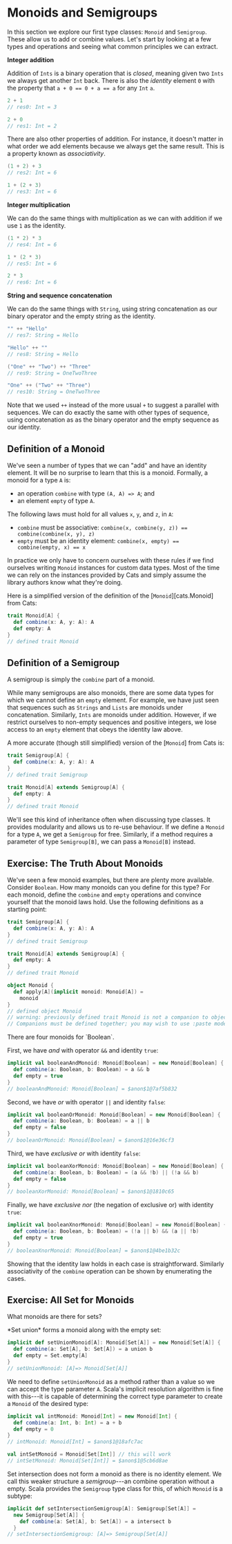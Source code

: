 # Monoids and Semigroups

In this section we explore our first type classes: `Monoid` and `Semigroup`.
These allow us to add or combine values.
Let's start by looking at a few types and operations
and seeing what common principles we can extract.

**Integer addition**

Addition of `Ints` is a binary operation that is *closed*,
meaning given two `Ints` we always get another `Int` back.
There is also the *identity* element `0` with the property
that `a + 0 == 0 + a == a` for any `Int` `a`.

```scala
2 + 1
// res0: Int = 3

2 + 0
// res1: Int = 2
```

There are also other properties of addition.
For instance, it doesn't matter in what order we add elements
because we always get the same result.
This is a property known as *associativity*.

```scala
(1 + 2) + 3
// res2: Int = 6

1 + (2 + 3)
// res3: Int = 6
```

**Integer multiplication**

We can do the same things with multiplication as we can with addition
if we use `1` as the identity.

```scala
(1 * 2) * 3
// res4: Int = 6

1 * (2 * 3)
// res5: Int = 6

2 * 3
// res6: Int = 6
```

**String and sequence concatenation**

We can do the same things with `String`,
using string concatenation as our binary operator
and the empty string as the identity.

```scala
"" ++ "Hello"
// res7: String = Hello

"Hello" ++ ""
// res8: String = Hello

("One" ++ "Two") ++ "Three"
// res9: String = OneTwoThree

"One" ++ ("Two" ++ "Three")
// res10: String = OneTwoThree
```

Note that we used `++` instead of the more usual `+`
to suggest a parallel with sequences.
We can do exactly the same with other types of sequence,
using concatenation as as the binary operator
and the empty sequence as our identity.

## Definition of a Monoid

We've seen a number of types that we can "add" and have an identity element.
It will be no surprise to learn that this is a monoid.
Formally, a monoid for a type `A` is:

- an operation `combine` with type `(A, A) => A`; and
- an element `empty` of type `A`.

The following laws must hold for all values `x`, `y`, and `z`, in `A`:

- `combine` must be associative: `combine(x, combine(y, z)) == combine(combine(x, y), z)`
- `empty` must be an identity element: `combine(x, empty) == combine(empty, x) == x`

In practice we only have to concern ourselves with these rules
if we find ourselves writing `Monoid` instances for custom data types.
Most of the time we can rely on the instances provided by Cats
and simply assume the library authors know what they're doing.

Here is a simplified version of the definition of the [`Monoid`][cats.Monoid] from Cats:

```scala
trait Monoid[A] {
  def combine(x: A, y: A): A
  def empty: A
}
// defined trait Monoid
```

## Definition of a Semigroup

A semigroup is simply the `combine` part of a monoid.

While many semigroups are also monoids,
there are some data types for which we cannot define an `empty` element.
For example, we have just seen that sequences
such as `Strings` and `Lists` are monoids under concatenation.
Similarly, `Ints` are monoids under addition.
However, if we restrict ourselves to non-empty sequences and positive integers,
we lose access to an `empty` element that obeys the identity law above.

A more accurate (though still simplified) version of the [`Monoid`] from Cats is:

```scala
trait Semigroup[A] {
  def combine(x: A, y: A): A
}
// defined trait Semigroup

trait Monoid[A] extends Semigroup[A] {
  def empty: A
}
// defined trait Monoid
```

We'll see this kind of inheritance often when discussing type classes.
It provides modularity and allows us to re-use behaviour.
If we define a `Monoid` for a type `A`, we get a `Semigroup` for free.
Similarly, if a method requires a parameter of type `Semigroup[B]`,
we can pass a `Monoid[B]` instead.

## Exercise: The Truth About Monoids

We've seen a few monoid examples, but there are plenty more available.
Consider `Boolean`. How many monoids can you define for this type?
For each monoid, define  the `combine` and `empty` operations
and convince yourself that the monoid laws hold.
Use the following definitions as a starting point:

```scala
trait Semigroup[A] {
  def combine(x: A, y: A): A
}
// defined trait Semigroup

trait Monoid[A] extends Semigroup[A] {
  def empty: A
}
// defined trait Monoid

object Monoid {
  def apply[A](implicit monoid: Monoid[A]) =
    monoid
}
// defined object Monoid
// warning: previously defined trait Monoid is not a companion to object Monoid.
// Companions must be defined together; you may wish to use :paste mode for this.
```

<div class="solution">
There are four monoids for `Boolean`.

First, we have *and* with operator `&&` and identity `true`:

```scala
implicit val booleanAndMonoid: Monoid[Boolean] = new Monoid[Boolean] {
  def combine(a: Boolean, b: Boolean) = a && b
  def empty = true
}
// booleanAndMonoid: Monoid[Boolean] = $anon$1@7af5b832
```

Second, we have *or* with operator `||` and identity `false`:

```scala
implicit val booleanOrMonoid: Monoid[Boolean] = new Monoid[Boolean] {
  def combine(a: Boolean, b: Boolean) = a || b
  def empty = false
}
// booleanOrMonoid: Monoid[Boolean] = $anon$1@16e36cf3
```

Third, we have *exclusive or* with identity `false`:

```scala
implicit val booleanXorMonoid: Monoid[Boolean] = new Monoid[Boolean] {
  def combine(a: Boolean, b: Boolean) = (a && !b) || (!a && b)
  def empty = false
}
// booleanXorMonoid: Monoid[Boolean] = $anon$1@1810c65
```

Finally, we have *exclusive nor* (the negation of exclusive or) with identity `true`:

```scala
implicit val booleanXnorMonoid: Monoid[Boolean] = new Monoid[Boolean] {
  def combine(a: Boolean, b: Boolean) = (!a || b) && (a || !b)
  def empty = true
}
// booleanXnorMonoid: Monoid[Boolean] = $anon$1@4be1b32c
```

Showing that the identity law holds in each case is straightforward.
Similarly associativity of the `combine` operation can be shown by enumerating the cases.
</div>

## Exercise: All Set for Monoids

What monoids are there for sets?

<div class="solution">
*Set union* forms a monoid along with the empty set:

```scala
implicit def setUnionMonoid[A]: Monoid[Set[A]] = new Monoid[Set[A]] {
  def combine(a: Set[A], b: Set[A]) = a union b
  def empty = Set.empty[A]
}
// setUnionMonoid: [A]=> Monoid[Set[A]]
```

We need to define `setUnionMonoid` as a method rather than a value so we can accept the type parameter `A`.
Scala's implicit resolution algorithm is fine with this---it is capable of
determining the correct type parameter to create a `Monoid` of the desired type:

```scala
implicit val intMonoid: Monoid[Int] = new Monoid[Int] {
  def combine(a: Int, b: Int) = a + b
  def empty = 0
}
// intMonoid: Monoid[Int] = $anon$1@18afc7ac

val intSetMonoid = Monoid[Set[Int]] // this will work
// intSetMonoid: Monoid[Set[Int]] = $anon$1@5cb6d8ae
```

Set intersection does not form a monoid as there is no identity element.
We call this weaker structure a *semigroup*---an combine operation without a empty.
Scala provides the `Semigroup` type class for this, of which `Monoid` is a subtype:

```scala
implicit def setIntersectionSemigroup[A]: Semigroup[Set[A]] =
  new Semigroup[Set[A]] {
    def combine(a: Set[A], b: Set[A]) = a intersect b
  }
// setIntersectionSemigroup: [A]=> Semigroup[Set[A]]
```
</div>
